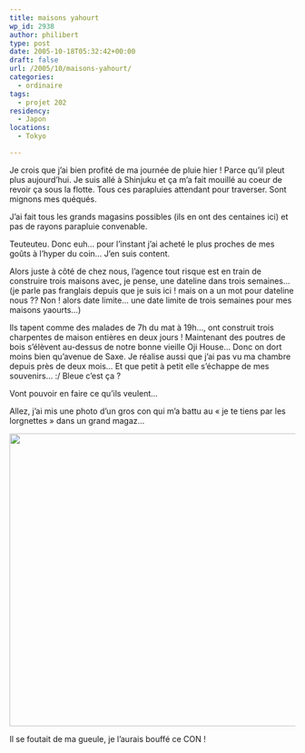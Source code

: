 ```yaml
---
title: maisons yahourt
wp_id: 2938
author: philibert
type: post
date: 2005-10-18T05:32:42+00:00
draft: false
url: /2005/10/maisons-yahourt/
categories:
  - ordinaire
tags:
  - projet 202
residency:
  - Japon
locations:
  - Tokyo

---
```

Je crois que j&rsquo;ai bien profité de ma journée de pluie hier ! Parce qu&rsquo;il pleut plus aujourd&rsquo;hui. Je suis allé à Shinjuku et ça m&rsquo;a fait mouillé au coeur de revoir ça sous la flotte. Tous ces parapluies attendant pour traverser. Sont mignons mes quéqués.
  
J&rsquo;ai fait tous les grands magasins possibles (ils en ont des centaines ici) et pas de rayons parapluie convenable.

Teuteuteu. Donc euh&#8230; pour l&rsquo;instant j&rsquo;ai acheté le plus proches de mes goûts à l&rsquo;hyper du coin&#8230; J&rsquo;en suis content. 

Alors juste à côté de chez nous, l&rsquo;agence tout risque est en train de construire trois maisons avec, je pense, une dateline dans trois semaines&#8230;(je parle pas franglais depuis que je suis ici ! mais on a un mot pour dateline nous ?? Non ! alors date limite&#8230; une date limite de trois semaines pour mes maisons yaourts&#8230;) 

Ils tapent comme des malades de 7h du mat à 19h&#8230;, ont construit trois charpentes de maison entières en deux jours ! Maintenant des poutres de bois s&rsquo;élèvent au-dessus de notre bonne vieille Oji House&#8230; Donc on dort moins bien qu&rsquo;avenue de Saxe. Je réalise aussi que j&rsquo;ai pas vu ma chambre depuis près de deux mois&#8230; Et que petit à petit elle s&rsquo;échappe de mes souvenirs&#8230; :/ Bleue c&rsquo;est ça ?
  
Vont pouvoir en faire ce qu&rsquo;ils veulent&#8230;

Allez, j&rsquo;ai mis une photo d&rsquo;un gros con qui m&rsquo;a battu au « je te tiens par les lorgnettes » dans un grand magaz&#8230; 

<div id="attachment_2939" class="wp-caption alignnone" style="max-width: 599px">
  <a href="/uploads/2012/09/370676068629.jpeg"><img src="/uploads/2012/09/370676068629.jpeg" alt="" title="370676068629" width="599" height="515" class="size-full wp-image-2939" srcset="/uploads/2012/09/370676068629.jpeg 599w, /uploads/2012/09/370676068629-300x257.jpeg 300w, /uploads/2012/09/370676068629-263x226.jpeg 263w" sizes="(max-width: 599px) 100vw, 599px" /></a>
  
  <p class="wp-caption-text">
    Il se foutait de ma gueule, je l&rsquo;aurais bouffé ce CON !
  </p>
</div>